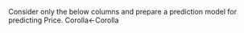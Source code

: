 
Consider only the below columns and prepare a prediction model for predicting Price.  Corolla&lt;-Corolla
